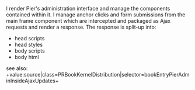 I render Pier's administration interface and manage the components contained within it. I manage anchor clicks and form submissions from the main frame component which are intercepted and packaged as Ajax requests and render a response. The response is split-up into:
- head scripts
- head styles
- body scripts
- body html

see also: +value:source|class=PRBookKernelDistribution|selector=bookEntryPierAdminInsideAjaxUpdates+